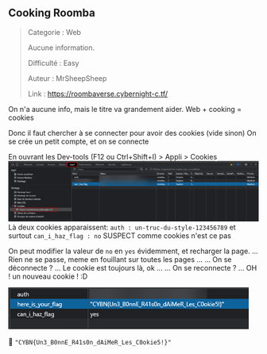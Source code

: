 ## Cooking Roomba

> Categorie : Web
>
> Aucune information.
>
> Difficulté : Easy
>
> Auteur : MrSheepSheep
> 
> Link : https://roombaverse.cybernight-c.tf/


On n'a aucune info, mais le titre va grandement aider.
Web + cooking = cookies

Donc il faut chercher à se connecter pour avoir des cookies (vide sinon)
On se crée un petit compte, et on se connecte

En ouvrant les Dev-tools (F12 ou Ctrl+Shift+I) > Appli > Cookies
![image-20221212110336505](image-20221212110336505.png)
Là deux cookies apparaissent: `auth : un-truc-du-style-123456789` et surtout `can_i_haz_flag : no`
SUSPECT comme cookies n'est ce pas  

On peut modifier la valeur de `no` en `yes` évidemment, et recharger la page.
... Rien ne se passe, meme en fouillant sur toutes les pages
...
... On se déconnecte ?
... Le cookie est toujours là, ok
...
... On se reconnecte ?
...
OH ! un nouveau cookie ! :D

![image-20221212110518773](image-20221212110518773.png)

🚩 `"CYBN{Un3_B0nnE_R41s0n_dAiMeR_Les_C0okie5!}"`
